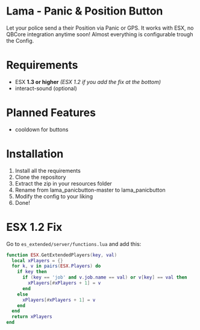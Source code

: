 # Lama - Panic & Position Button
Let your police send a their Position via Panic or GPS. It works with ESX, no QBCore integration anytime soon! Almost everything is configurable trough the Config.

# Requirements
- ESX **1.3 or higher**  *(ESX 1.2 if you add the fix at the bottom)*
- interact-sound (optional)

# Planned Features
- cooldown for buttons

# Installation
1. Install all the requirements
2. Clone the repository
3. Extract the zip in your resources folder
4. Rename from lama_panicbutton-master to lama_panicbutton
5. Modify the config to your liking
6. Done!

# ESX 1.2 Fix
Go to ``es_extended/server/functions.lua`` and add this:

```lua
function ESX.GetExtendedPlayers(key, val)
  local xPlayers = {}
  for k, v in pairs(ESX.Players) do
    if key then
      if (key == 'job' and v.job.name == val) or v[key] == val then
        xPlayers[#xPlayers + 1] = v
      end
    else
      xPlayers[#xPlayers + 1] = v
    end
  end
  return xPlayers
end
```
